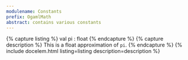 ```yaml
---
modulename: Constants
prefix: OgamlMath
abstract: contains various constants
---
```


{% capture listing %}
val pi : float
{% endcapture %}
{% capture description %}
This is a float approximation of `pi`.
{% endcapture %}
{% include docelem.html listing=listing description=description %}

